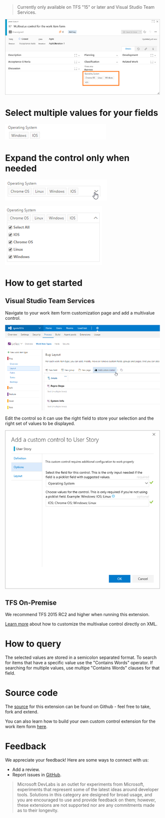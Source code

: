 > Currently only available on TFS "15" or later and Visual Studio Team Services. 

![Work Item Form](img/form.png)

# Select multiple values for your fields
![Control](img/operatingSystem.png)

# Expand the control only when needed
![Control Collapsed](img/operatingSystemCollapsed.png)

![Control Expanded](img/operatingSystemExpanded.png)

# How to get started
## Visual Studio Team Services

Navigate to your work item form customization page and add a multivalue control.

![Layout Customization](img/layoutCustomization.png)

Edit the control so it can use the right field to store your selection and the right set of values to be displayed.

![Options](img/options.png)

## TFS On-Premise
We recommend TFS 2015 RC2 and higher when running this extension.

[Learn more](https://github.com/Microsoft/vsts-extension-multivalue-control/blob/master/xmldetails.md) about how to customize the multivalue control directly on XML.

# How to query

The selected values are stored in a semicolon separated format.  To search for items that have a specific value use the "Contains Words" operator.  If searching for multiple values, use multipe "Contains Words" clauses for that field.

# Source code 

The [source](https://github.com/Microsoft/vsts-extension-multivalue-control) for this extension can be found on Github - feel free to take, fork and extend. 

You can also learn how to build your own custom control extension for the work item form [here](https://www.visualstudio.com/en-us/docs/integrate/extensions/develop/custom-control). 

# Feedback 

We appreciate your feedback! Here are some ways to connect with us:

* Add a review.
* Report issues in [GitHub](https://github.com/Microsoft/vsts-extension-multivalue-control/issues).

> Microsoft DevLabs is an outlet for experiments from Microsoft, experiments that represent some of the latest ideas around developer tools. Solutions in this category are designed for broad usage, and you are encouraged to use and provide feedback on them; however, these extensions are not supported nor are any commitments made as to their longevity.